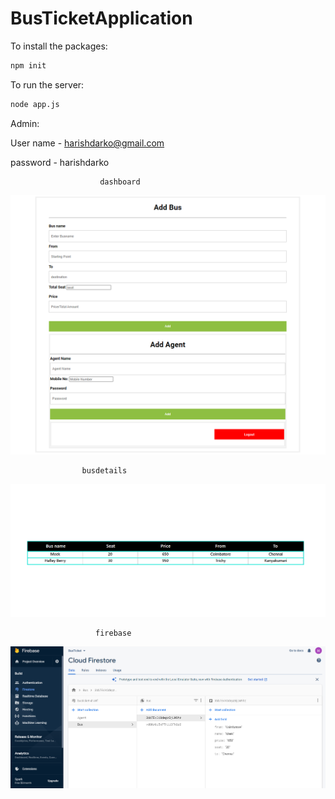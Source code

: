 # BusTicketApplication

To install the packages:

```cmd
npm init
```

To run the server:

```cmd
node app.js
```

Admin:

User name - harishdarko@gmail.com

password - harishdarko

                        dashboard

![dashboard](images/addbus.png)

                    busdetails

![busdetails](images/busdetails.png)

                       firebase

![firebase](images/firebase1.png)
